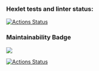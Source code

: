 ### Hexlet tests and linter status:

[![Actions Status](https://github.com/malafeev7/frontend-project-lvl1/workflows/hexlet-check/badge.svg)](https://github.com/malafeev7/frontend-project-lvl1/actions)

### Maintainability Badge

<a href="https://codeclimate.com/github/codeclimate/codeclimate/maintainability"><img src="https://api.codeclimate.com/v1/badges/a99a88d28ad37a79dbf6/maintainability" /></a>

[![Actions Status](https://github.com/malafeev7/frontend-project-lvl1/workflows/nodejs.yml/badge.svg)](https://github.com/malafeev7/frontend-project-lvl1/actions/workflows/nodejs.yml)
